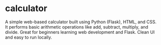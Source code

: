 # calculator
A simple web-based calculator built using Python (Flask), HTML, and CSS. It performs basic arithmetic operations like add, subtract, multiply, and divide. Great for beginners learning web development and Flask. Clean UI and easy to run locally.
